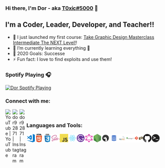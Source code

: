 ### Hi there, I'm Dor - aka [T0xᎥc#5000][website] 👋


## I'm a Coder, Leader, Developer, and Teacher!!

- 🔭 I just launched my first course: [Take Graphic Design Masterclass Intermediate The NEXT Level!][course]!
- 🌱 I’m currently learning everything 🤣
- 🥅 2020 Goals: Successe
- ⚡ Fun fact: I love to find exploits and use them!

### Spotify Playing 🎧

[<img src="https://now-playing-codestackr.vercel.app/api/spotify-playing" alt="Dor Spotify Playing" width="350" />](https://open.spotify.com/user/tonysyzdek)

### Connect with me:

[<img align="left" alt="YouTube | YouTube" width="22px" src="https://cdn.jsdelivr.net/npm/simple-icons@3.13.0/icons/discord.svg" />][website]
[<img align="left" alt="dor92871 | Instagram" width="22px" src="https://cdn.jsdelivr.net/npm/simple-icons@v3/icons/instagram.svg" />][instagram]
[<img align="left" alt="dor92871 | Instagram" width="22px" src="https://cdn.jsdelivr.net/npm/simple-icons@3.13.0/icons/steam.svg" />][Steam]

<br />

### Languages and Tools:

[<img align="left" alt="Visual Studio Code" width="26px" src="https://raw.githubusercontent.com/github/explore/80688e429a7d4ef2fca1e82350fe8e3517d3494d/topics/visual-studio-code/visual-studio-code.png" />][webdevplaylist]
[<img align="left" alt="HTML5" width="26px" src="https://raw.githubusercontent.com/github/explore/80688e429a7d4ef2fca1e82350fe8e3517d3494d/topics/html/html.png" />][webdevplaylist]
[<img align="left" alt="CSS3" width="26px" src="https://raw.githubusercontent.com/github/explore/80688e429a7d4ef2fca1e82350fe8e3517d3494d/topics/css/css.png" />][cssplaylist]
[<img align="left" alt="Sass" width="26px" src="https://raw.githubusercontent.com/github/explore/80688e429a7d4ef2fca1e82350fe8e3517d3494d/topics/sass/sass.png" />][cssplaylist]
[<img align="left" alt="JavaScript" width="26px" src="https://raw.githubusercontent.com/github/explore/80688e429a7d4ef2fca1e82350fe8e3517d3494d/topics/javascript/javascript.png" />][jsplaylist]
[<img align="left" alt="React" width="26px" src="https://raw.githubusercontent.com/github/explore/80688e429a7d4ef2fca1e82350fe8e3517d3494d/topics/react/react.png" />][reactplaylist]
[<img align="left" alt="Gatsby" width="26px" src="https://raw.githubusercontent.com/github/explore/e94815998e4e0713912fed477a1f346ec04c3da2/topics/gatsby/gatsby.png" />][webdevplaylist]
[<img align="left" alt="GraphQL" width="26px" src="https://raw.githubusercontent.com/github/explore/80688e429a7d4ef2fca1e82350fe8e3517d3494d/topics/graphql/graphql.png" />][webdevplaylist]
[<img align="left" alt="Node.js" width="26px" src="https://raw.githubusercontent.com/github/explore/80688e429a7d4ef2fca1e82350fe8e3517d3494d/topics/nodejs/nodejs.png" />][webdevplaylist]
[<img align="left" alt="Deno" width="26px" src="https://raw.githubusercontent.com/github/explore/361e2821e2dea67711cde99c9c40ed357061cf27/topics/deno/deno.png" />][webdevplaylist]
[<img align="left" alt="SQL" width="26px" src="https://raw.githubusercontent.com/github/explore/80688e429a7d4ef2fca1e82350fe8e3517d3494d/topics/sql/sql.png" />][webdevplaylist]
[<img align="left" alt="MySQL" width="26px" src="https://raw.githubusercontent.com/github/explore/80688e429a7d4ef2fca1e82350fe8e3517d3494d/topics/mysql/mysql.png" />][webdevplaylist]
[<img align="left" alt="MongoDB" width="26px" src="https://raw.githubusercontent.com/github/explore/80688e429a7d4ef2fca1e82350fe8e3517d3494d/topics/mongodb/mongodb.png" />][webdevplaylist]
[<img align="left" alt="Git" width="26px" src="https://raw.githubusercontent.com/github/explore/80688e429a7d4ef2fca1e82350fe8e3517d3494d/topics/git/git.png" />][webdevplaylist]
[<img align="left" alt="GitHub" width="26px" src="https://raw.githubusercontent.com/github/explore/78df643247d429f6cc873026c0622819ad797942/topics/github/github.png" />][webdevplaylist]
[<img align="left" alt="Terminal" width="26px" src="https://raw.githubusercontent.com/github/explore/80688e429a7d4ef2fca1e82350fe8e3517d3494d/topics/terminal/terminal.png" />][webdevplaylist]

<br />
<br />

</details>

[website]: https://discord.gg/2mRc9P4
[course]: https://mega.nz/folder/lhR0BLjA#xucI896UlE7Cs3sxyTL6Ig
[youtube]: https://youtube.com/codeSTACKr
[instagram]: https://www.instagram.com/dor92871/
[webdevplaylist]: https://www.5ggyan.com/2020/10/web-development-22-courses-in-one.html
[jsplaylist]: https://www.5ggyan.com/2020/11/javascript-course-free-download.html
[cssplaylist]: https://www.5ggyan.com/2020/11/html-and-css-course-free-download.html
[reactplaylist]: https://www.5ggyan.com/2020/10/modern-react-with-redux-course.html
[steam]: https://steamcommunity.com/id/2i0_
